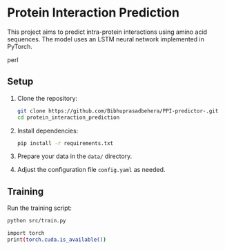 # Protein Interaction Prediction

This project aims to predict intra-protein interactions using amino acid sequences. The model uses an LSTM neural network implemented in PyTorch.


perl


## Setup

1. Clone the repository:
    ```bash
    git clone https://github.com/Bibhuprasadbehera/PPI-predictor-.git
    cd protein_interaction_prediction
    ```

2. Install dependencies:
    ```bash
    pip install -r requirements.txt
    ```

3. Prepare your data in the `data/` directory.

4. Adjust the configuration file `config.yaml` as needed.

## Training

Run the training script:
```bash
python src/train.py
```   

```bash
import torch
print(torch.cuda.is_available())
